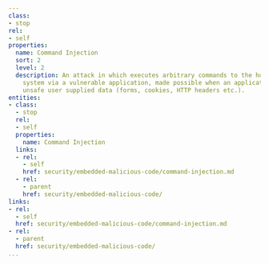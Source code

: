 ```yaml
---
class:
- stop
rel:
- self
properties:
  name: Command Injection
  sort: 2
  level: 2
  description: An attack in which executes arbitrary commands to the host operating
    system via a vulnerable application, made possible when an application passes
    unsafe user supplied data (forms, cookies, HTTP headers etc.).
entities:
- class:
  - stop
  rel:
  - self
  properties:
    name: Command Injection
  links:
  - rel:
    - self
    href: security/embedded-malicious-code/command-injection.md
  - rel:
    - parent
    href: security/embedded-malicious-code/
links:
- rel:
  - self
  href: security/embedded-malicious-code/command-injection.md
- rel:
  - parent
  href: security/embedded-malicious-code/
...
```

